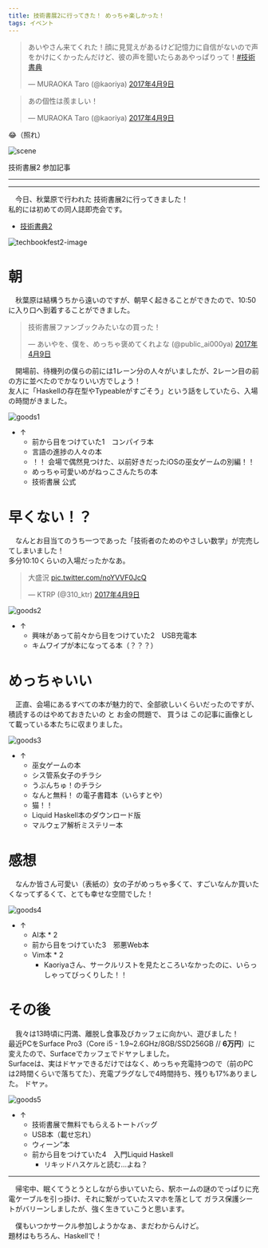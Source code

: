 ```yaml
---
title: 技術書展2に行ってきた！ めっちゃ楽しかった！
tags: イベント
---
```

<blockquote class="twitter-tweet" data-lang="ja"><p lang="ja" dir="ltr">あいやさん来てくれた！顔に見覚えがあるけど記憶力に自信がないので声をかけにくかったんだけど、彼の声を聞いたらああやっぱりって！<a href="https://twitter.com/hashtag/%E6%8A%80%E8%A1%93%E6%9B%B8%E5%85%B8?src=hash">#技術書典</a></p>&mdash; MURAOKA Taro (@kaoriya) <a href="https://twitter.com/kaoriya/status/850902973685219328">2017年4月9日</a></blockquote>
<script async src="//platform.twitter.com/widgets.js" charset="utf-8"></script>

<blockquote class="twitter-tweet" data-lang="ja"><p lang="ja" dir="ltr">あの個性は羨ましい！</p>&mdash; MURAOKA Taro (@kaoriya) <a href="https://twitter.com/kaoriya/status/850903049795022848">2017年4月9日</a></blockquote>
<script async src="//platform.twitter.com/widgets.js" charset="utf-8"></script>

😂（照れ）

![scene](/images/posts/2017-04-09-techbookfest2/scene.png)

<p class="dodon">技術書展2 参加記事</p>

- - -
- - -

　今日、秋葉原で行われた 技術書展2に行ってきました！  
私的には初めての同人誌即売会です。

- [技術書典2](https://techbookfest.org/event/tbf02)

![techbookfest2-image](https://techbookfest.org/assets/tbf02/images/top.png)


# 朝
　秋葉原は結構うちから遠いのですが、朝早く起きることができたので、10:50に入り口へ到着することができました。

<blockquote class="twitter-tweet" data-lang="ja"><p lang="ja" dir="ltr">技術書展ファンブックみたいなの買った！</p>&mdash; あいやを、僕を、めっちゃ褒めてくれよな (@public_ai000ya) <a href="https://twitter.com/public_ai000ya/status/850889485017415681">2017年4月9日</a></blockquote>
<script async src="//platform.twitter.com/widgets.js" charset="utf-8"></script>

　開場前、待機列の僕らの前には1レーン分の人々がいましたが、2レーン目の前の方に並べたのでかなりいい方でしょう！  
友人に「Haskellの存在型やTypeableがすごそう」という話をしていたら、入場の時間がきました。

![goods1](/images/posts/2017-04-09-techbookfest2/goods1.png)

- ↑
    - 前から目をつけていた1　コンパイラ本
    - 言語の進捗の人々の本
    - ！！ 会場で偶然見つけた、以前好きだったiOSの巫女ゲームの別編！！
    - めっちゃ可愛いめがねっこさんたちの本
    - 技術書展 公式


# 早くない！？
　なんとお目当てのうち一つであった「技術者のためのやさしい数学」が完売してしまいました！  
多分10:10くらいの入場だったかなあ。

<blockquote class="twitter-tweet" data-lang="ja"><p lang="ja" dir="ltr">大盛況 <a href="https://t.co/noYVVF0JcQ">pic.twitter.com/noYVVF0JcQ</a></p>&mdash; KTRP (@310_ktr) <a href="https://twitter.com/310_ktr/status/850914620852256768">2017年4月9日</a></blockquote>
<script async src="//platform.twitter.com/widgets.js" charset="utf-8"></script>

![goods2](/images/posts/2017-04-09-techbookfest2/goods2.png)

- ↑
    - 興味があって前々から目をつけていた2　USB充電本
    - キムワイプが本になってる本（？？？）


# めっちゃいい
　正直、会場にあるすべての本が魅力的で、全部欲しいくらいだったのですが、積読するのはやめておきたいの と お金の問題で、
買うは この記事に画像として載っている本たちに収まりました。

![goods3](/images/posts/2017-04-09-techbookfest2/goods3.png)

- ↑
    - 巫女ゲームの本
    - シス管系女子のチラシ
    - うぶんちゅ！のチラシ
    - なんと無料！ の電子書籍本（いらすとや）
    - 猫！！
    - Liquid Haskell本のダウンロード版
    - マルウェア解析ミステリー本


# 感想
　なんか皆さん可愛い（表紙の）女の子がめっちゃ多くて、すごいなんか買いたくなってずるくて、とても幸せな空間でした！

![goods4](/images/posts/2017-04-09-techbookfest2/goods4.png)

- ↑
    - AI本 * 2
    - 前から目をつけていた3　邪悪Web本
    - Vim本 * 2
        - Kaoriyaさん、サークルリストを見たところいなかったのに、いらっしゃってびっくりした！！


# その後
　我々は13時頃に円満、離脱し食事及びカッフェに向かい、遊びました！  
最近PCをSurface Pro3（Core i5 - 1.9~2.6GHz/8GB/SSD256GB // **6万円**）に変えたので、Surfaceでカッフェでドヤァしました。  
Surfaceは、実はドヤァできるだけではなく、めっちゃ充電持つので（前のPCは2時間くらいで落ちてた）、充電プラグなしで4時間持ち、残りも17%ありました。 ドヤァ。

![goods5](/images/posts/2017-04-09-techbookfest2/goods5.png)

- ↑
    - 技術書展で無料でもらえるトートバッグ
    - USB本（載せ忘れ）
    - ウィーン”本
    - 前から目をつけていた4　入門Liquid Haskell
        - リキッドハスケルと読む…よね？

- - -

　帰宅中、眠くてうとうとしながら歩いていたら、駅ホームの謎のでっぱりに充電ケーブルを引っ掛け、それに繋がっていたスマホを落として
ガラス保護シートがバリーンしましたが、強く生きていこうと思います。  

　僕もいつかサークル参加しようかなぁ、まだわからんけど。  
題材はもちろん、Haskellで！
